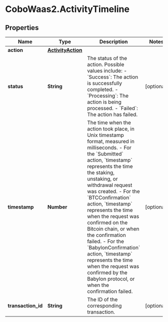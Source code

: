 # CoboWaas2.ActivityTimeline

## Properties

Name | Type | Description | Notes
------------ | ------------- | ------------- | -------------
**action** | [**ActivityAction**](ActivityAction.md) |  | 
**status** | **String** | The status of the action. Possible values include:   - &#x60;Success&#x60;: The action is successfully completed.   - &#x60;Processing&#x60;: The action is being processed.   - &#x60;Failed&#x60;: The action has failed.  | [optional] 
**timestamp** | **Number** | The time when the action took place, in Unix timestamp format, measured in milliseconds.  - For the &#x60;Submitted&#x60; action, &#x60;timestamp&#x60; represents the time the staking, unstaking, or withdrawal request was created.  - For the &#x60;BTCConfirmation&#x60; action, &#x60;timestamp&#x60; represents the time when the request was confirmed on the Bitcoin chain, or when the confirmation failed. - For the &#x60;BabylonConfirmation&#x60; action, &#x60;timestamp&#x60; represents the time when the request was confirmed by the Babylon protocol, or when the confirmation failed.  | [optional] 
**transaction_id** | **String** | The ID of the corresponding transaction. | [optional] 


